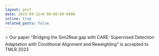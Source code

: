 ```yaml
---
layout: post
date: 2023-09-31=0 00:00:00-0400
inline: true
related_posts: false
---
```


:star: Our paper "Bridging the Sim2Real gap with CARE: Supervised Detection Adaptation with Conditional Alignment and Reweighting" is accepted to TMLR 2023 
